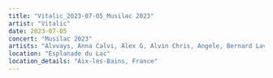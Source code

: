 ```yaml
---
title: "Vitalic_2023-07-05_Musilac 2023"
artist: "Vitalic"
date: 2023-07-05
concert: "Musilac 2023"
artists: "Alvvays, Anna Calvi, Alex G, Alvin Chris, Angele, Bernard Lavilliers, Caballero & JeanJass, Arctic Monkeys, Amelie Lens, Âme, Ayron Jones, anetha, Apashe, Alissic, angel cara, Vitalic"
location: "Esplanade du Lac"
location_details: "Aix-les-Bains, France"
---
```

